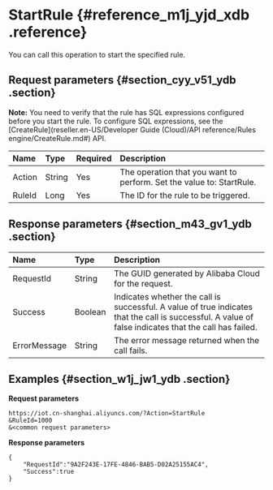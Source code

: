 # StartRule {#reference_m1j_yjd_xdb .reference}

You can call this operation to start the specified rule.

## Request parameters {#section_cyy_v51_ydb .section}

**Note:** You need to verify that the rule has SQL expressions configured before you start the rule. To configure SQL expressions, see the [CreateRule](reseller.en-US/Developer Guide (Cloud)/API reference/Rules engine/CreateRule.md#) API.

|Name|Type|Required|Description|
|:---|:---|:-------|:----------|
|Action|String|Yes|The operation that you want to perform. Set the value to: StartRule.|
|RuleId|Long|Yes|The ID for the rule to be triggered.|

## Response parameters {#section_m43_gv1_ydb .section}

|Name|Type|Description|
|:---|:---|:----------|
|RequestId|String|The GUID generated by Alibaba Cloud for the request.|
|Success|Boolean|Indicates whether the call is successful. A value of true indicates that the call is successful. A value of false indicates that the call has failed.|
|ErrorMessage|String|The error message returned when the call fails.|

## Examples {#section_w1j_jw1_ydb .section}

**Request parameters**

```
https://iot.cn-shanghai.aliyuncs.com/?Action=StartRule
&RuleId=1000
&<common request parameters>
```

**Response parameters**

```
{
    "RequestId":"9A2F243E-17FE-4846-BAB5-D02A25155AC4",
    "Success":true
}
```

